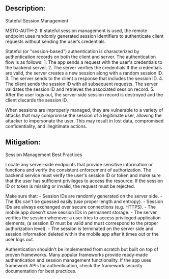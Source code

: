 ## Description:

Stateful Session Management

MSTG-AUTH-2: If stateful session management is used, the remote endpoint uses randomly generated session identifiers to authenticate client requests without sending the user’s credentials.

Stateful (or "session-based") authentication is characterized by authentication records on both the client and server. The authentication flow is as follows:
	1. The app sends a request with the user's credentials to the backend server.
	2. The server verifies the credentials If the credentials are valid, the server creates a new session along with a random session ID.
	3. The server sends to the client a response that includes the session ID.
	4. The client sends the session ID with all subsequent requests. The server validates the session ID and retrieves the associated session record.
	5. After the user logs out, the server-side session record is destroyed and the client discards the session ID.

When sessions are improperly managed, they are vulnerable to a variety of attacks that may compromise the session of a legitimate user, allowing the attacker to impersonate the user. This may result in lost data, compromised confidentiality, and illegitimate actions.


## Mitigation:

Session Management Best Practices

Locate any server-side endpoints that provide sensitive information or functions and verify the consistent enforcement of authorization. The backend service must verify the user's session ID or token and make sure that the user has sufficient privileges to access the resource. If the session ID or token is missing or invalid, the request must be rejected.

Make sure that:
	- Session IDs are randomly generated on the server side.
	- The IDs can't be guessed easily (use proper length and entropy).
	- Session IDs are always exchanged over secure connections (e.g. HTTPS).
	- The mobile app doesn't save session IDs in permanent storage.
	- The server verifies the session whenever a user tries to access privileged application elements, (a session ID must be valid and must correspond to the proper authorization level).
	- The session is terminated on the server side and session information deleted within the mobile app after it times out or the user logs out.

Authentication shouldn't be implemented from scratch but built on top of proven frameworks. Many popular frameworks provide ready-made authentication and session management functionality. If the app uses framework APIs for authentication, check the framework security documentation for best practices. 